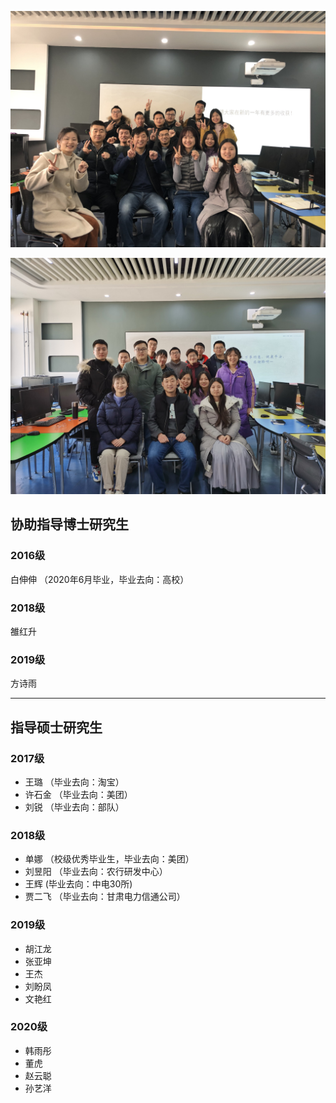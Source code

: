 
![Team](img/201912.jpg)

![Team](img/202102.jpg)
## 协助指导博士研究生

### 2016级

白伸伸 （2020年6月毕业，毕业去向：高校）

### 2018级

雒红升

### 2019级

方诗雨

***

## 指导硕士研究生

### 2017级

- 王璐 （毕业去向：淘宝）
- 许石金 （毕业去向：美团）
- 刘锐 （毕业去向：部队）

### 2018级

- 单娜 （校级优秀毕业生，毕业去向：美团）
- 刘昱阳 （毕业去向：农行研发中心）
- 王辉 (毕业去向：中电30所)
- 贾二飞 （毕业去向：甘肃电力信通公司）

### 2019级

- 胡江龙
- 张亚坤
- 王杰
- 刘盼凤
- 文艳红

### 2020级

- 韩雨彤
- 董虎
- 赵云聪
- 孙艺洋
